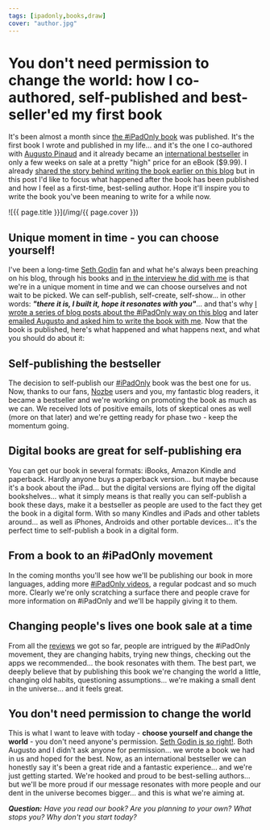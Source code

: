 ```yaml
---
tags: [ipadonly,books,draw]
cover: "author.jpg"
---
```


# You don't need permission to change the world: how I co-authored, self-published and best-seller'ed my first book

It's been almost a month since [the #iPadOnly book][io] was published. It's the first book I wrote and published in my life... and it's the one I co-authored with [Augusto Pinaud][ap] and it already became an [international bestseller][iob] in only a few weeks on sale at a pretty "high" price for an eBook ($9.99). I already [shared the story behind writing the book earlier on this blog][iom] but in this post I'd like to focus what happened after the book has been published and how I feel as a first-time, best-selling author. Hope it'll inspire you to write the book you've been meaning to write for a while now.

<!--More-->

![{{ page.title }}](/img/{{ page.cover }})

## Unique moment in time - you can choose yourself!

I've been a long-time [Seth Godin][sg] fan and what he's always been preaching on his blog, through his books and [in the interview he did with me](/interviews) is that we're in a unique moment in time and we can choose ourselves and not wait to be picked. We can self-publish, self-create, self-show... in other words: ***"there it is, I built it, hope it resonates with you"***... and that's why [I wrote a series of blog posts about the #iPadOnly way on this blog][i] and later [emailed Augusto and asked him to write the book with me][iom]. Now that the book is published, here's what happened and what happens next, and what you should do about it:



## Self-publishing the bestseller

The decision to self-publish our [#iPadOnly](http://ipadonly.com) book was the best one for us. Now, thanks to our fans, [Nozbe][n] users and you, my fantastic blog readers, it became a bestseller and we're working on promoting the book as much as we can. We received lots of positive emails, lots of skeptical ones as well (more on that later) and we're getting ready for phase two - keep the momentum going.

## Digital books are great for self-publishing era

You can get our book in several formats: iBooks, Amazon Kindle and paperback. Hardly anyone buys a paperback version... but maybe because it's a book about the iPad... but the digital versions are flying off the digital bookshelves... what it simply means is that really you can self-publish a book these days, make it a bestseller as people are used to the fact they get the book in a digital form. With so many Kindles and iPads and other tablets around... as well as iPhones, Androids and other portable devices... it's the perfect time to self-publish a book in a digital form.

## From a book to an #iPadOnly movement

In the coming months you'll see how we'll be publishing our book in more languages, adding more [#iPadOnly videos](http://ipadonly.com/videos), a regular podcast and so much more. Clearly we're only scratching a surface there and people crave for more information on #iPadOnly and we'll be happily giving it to them.

## Changing people's lives one book sale at a time

From all the [reviews](http://ipadonly.com/blog) we got so far, people are intrigued by the #iPadOnly movement, they are changing habits, trying new things, checking out the apps we recommended... the book resonates with them. The best part, we deeply believe that by publishing this book we're changing the world a little, changing old habits, questioning assumptions... we're making a small dent in the universe... and it feels great.

## You don't need permission to change the world

This is what I want to leave with today - **choose yourself and change the world** - you don't need anyone's permission. [Seth Godin is so right!][sg]. Both Augusto and I didn't ask anyone for permission... we wrote a book we had in us and hoped for the best. Now, as an international bestseller we can honestly say it's been a great ride and a fantastic experience... and we're just getting started. We're hooked and proud to be best-selling authors... but we'll be more proud if our message resonates with more people and our dent in the universe becomes bigger... and this is what we're aiming at.

***Question:** Have you read our book? Are you planning to your own? What stops you? Why don't you start today?*

[n]: http://www.nozbe.com/
[ns]: http://www.nozbe.com/signup
[p]: /magazine/
[s]: /productive_show
[t]: http://twitter.com/MSliwinski
[i]: /ipadonly
[e]: /how-i-use-evernote
[d]: http://db.tt/kD7Liux
[io]: http://ipadonly.com/
[iob]: http://ipadonly.com/blog/bestseller
[ap]: http://www.augustopinaud.com
[iom]: /ipadonly
[sg]: http://www.sethgodin.com/

[n]: https://michael.gratis/nozbe